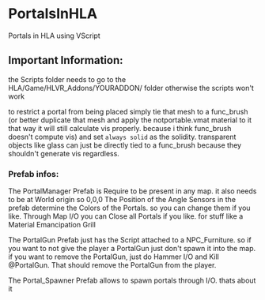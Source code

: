 # PortalsInHLA
Portals in HLA using VScript


## Important Information:
the Scripts folder needs to go to the HLA/Game/HLVR_Addons/YOURADDON/
folder otherwise the scripts won't work

to restrict a portal from being placed simply tie that mesh to a func_brush (or better duplicate that mesh and apply the notportable.vmat material to it that way it will still calculate vis properly. because i think func_brush doesn't compute vis) and set `always solid` as the solidity.
transparent objects like glass can just be directly tied to a func_brush because they shouldn't generate vis regardless.


### Prefab infos:

The PortalManager Prefab is Require to be present in any map. it also needs to be at World origin so 0,0,0
The Position of the Angle Sensors in the prefab determine the Colors of the Portals. so you can change them if you like.
Through Map I/O you can Close all Portals if you like. for stuff like a Material Emancipation Grill

The PortalGun Prefab just has the Script attached to a NPC_Furniture. so if you want to not give the player a PortalGun just don't spawn it into the map.
if you want to remove the PortalGun, just do Hammer I/O and Kill @PortalGun. That should remove the PortalGun from the player.

The Portal_Spawner Prefab allows to spawn portals through I/O. thats about it

